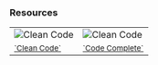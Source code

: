 ### Resources

<table class="collapse-table">
    <tr>
        <td>
            <img class="resource-img" data-src="images/clean-code.jpg" alt="Clean Code" />
        </td>
        <td>
            <img class="resource-img" data-src="images/code-complete.jpg" alt="Clean Code" />
        </td>
    </tr>
    <tr>
        <td>
            <a href="https://www.amazon.com/Clean-Code-Handbook-Software-Craftsmanship/dp/0132350882"><small>`Clean Code`</small></a>
        </td>
        <td>
            <a href="https://www.amazon.com/Code-Complete-Practical-Handbook-Construction/dp/0735619670/ref=zg_bs_491316_3?_encoding=UTF8&psc=1&refRID=0D8NR4K15PTV0DHSGR4F"><small>`Code Complete`</small></a>
        </td>
    </tr>
</table>
